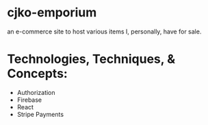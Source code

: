 # cjko-emporium
an e-commerce site to host various items I, personally, have for sale.

# Technologies, Techniques, & Concepts:
- Authorization
- Firebase
- React
- Stripe Payments
